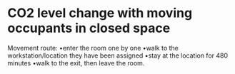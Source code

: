 # CO2 level change with moving occupants in closed space
Movement route:
•enter the room one by one
•walk to the workstation/location they have been assigned
•stay at the location for 480 minutes
•walk to the exit, then leave the room.


